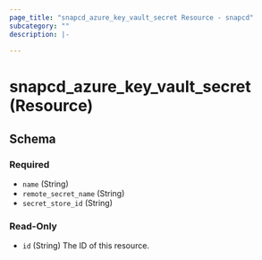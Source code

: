```yaml
---
page_title: "snapcd_azure_key_vault_secret Resource - snapcd"
subcategory: ""
description: |-
  
---
```


# snapcd_azure_key_vault_secret (Resource)






<!-- schema generated by tfplugindocs -->
## Schema

### Required

- `name` (String)
- `remote_secret_name` (String)
- `secret_store_id` (String)

### Read-Only

- `id` (String) The ID of this resource.
